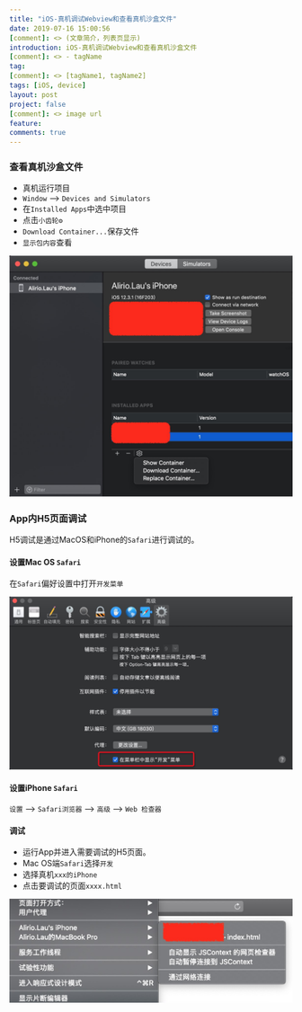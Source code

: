 ```yaml
---
title: "iOS-真机调试Webview和查看真机沙盒文件"
date: 2019-07-16 15:00:56
[comment]: <> (文章简介，列表页显示)
introduction: iOS-真机调试Webview和查看真机沙盒文件
[comment]: <> - tagName
tag:
[comment]: <> [tagName1, tagName2]
tags: [iOS, device]
layout: post
project: false
[comment]: <> image url
feature: 
comments: true
---
```


### 查看真机沙盒文件

* 真机运行项目
* `Window` --> `Devices and Simulators`
* 在`Installed Apps`中选中项目
* 点击`小齿轮⚙`
* `Download Container...`保存文件
* `显示包内容`查看

![01](/assets/images/2019-07-16-ios-zhenjitiaoshi-01.jpg)

### App内H5页面调试

H5调试是通过MacOS和iPhone的`Safari`进行调试的。

#### 设置Mac OS `Safari`

在`Safari`偏好设置中打开`开发菜单`

![02](/assets/images/2019-07-16-ios-zhenjitiaoshi-02.jpg)

#### 设置iPhone `Safari`

`设置` --> `Safari浏览器` --> `高级` --> `Web 检查器`

#### 调试

* 运行App并进入需要调试的H5页面。
* Mac OS端`Safari`选择`开发`
* 选择真机`xxx的iPhone`
* 点击要调试的页面`xxxx.html`

![03](/assets/images/2019-07-16-ios-zhenjitiaoshi-03.jpg)
